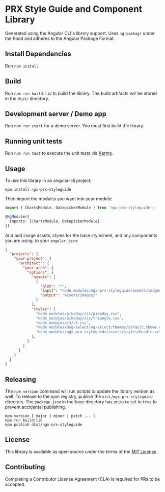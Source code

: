 # PRX Style Guide and Component Library

Generated using the Angular CLI's library support. Uses `ng-packagr` under the hood and adheres to the Angular Package Format.

## Install Dependencies

Run `npm install`.

## Build

Run `npm run build:lib` to build the library. The build artifacts will be stored in the `dist/` directory.

## Development server / Demo app

Run `npm run start` for a demo server. You must first build the library.

## Running unit tests

Run `npm run test` to execute the unit tests via [Karma](https://karma-runner.github.io).

## Usage

To use this library in an angular-cli project:

```
npm install ngx-prx-styleguide
```

Then import the modules you want into your module:

```typescript
import { ChartsModule, DatepickerModule } from 'ngx-prx-styleguide';

@NgModule({
  imports: [ChartsModule, DatepickerModule]
})
```

And add image assets, styles for the base stylesheet, and any components you are using, to your `angular.json`:

```json
{
  "projects": {
    "your-project": {
      "architect": {
        "your-arch": {
          "options": {
            "assets": [
              {
                "glob": "*",
                "input": "node_modules/ngx-prx-styleguide/assets/images",
                "output": "assets/images/"
              }
            ],
            "styles": [
              "node_modules/pikaday/css/pikaday.css",
              "node_modules/pikaday/css/triangle.css",
              "node_modules/c3/c3.css",
              "node_modules/@ng-select/ng-select/themes/default.theme.css"
              "node_modules/ngx-prx-styleguide/assets/styles/bundle.scss"
            ],
          }
        }
      }
    }
  }
}
```

## Releasing

The `npm version` command will run scripts to update the library version as well. To release to the npm registry, publish the `dist/ngx-prx-styleguide` directory. The `package.json` in the base directory has `private` set to `true` to prevent accidental publishing.

```
npm version [ major | minor | patch ... ]
npm run build:lib
npm publish dist/ngx-prx-styleguide
```

## License

This library is available as open source under the terms of the [MIT License](http://opensource.org/licenses/MIT).

## Contributing

Completing a Contributor License Agreement (CLA) is required for PRs to be accepted.
